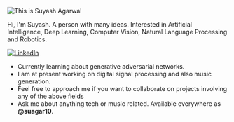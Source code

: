 ![This is Suyash Agarwal](https://github.com/suagar10/suagar10/blob/master/GitHub_profile.jpg)

Hi, I'm Suyash. A person with many ideas. Interested in Artificial Intelligence, Deep Learning, Computer Vision, Natural Language Processing and Robotics. 

[![LinkedIn](https://img.shields.io/badge/LinkedIn-Suyash%20Agarwal-blue?style=for-the-badge&logo=linkedin)](https://www.linkedin.com/in/suyash-agarwal-2380a0180/)
- Currently learning about generative adversarial networks. 
- I am at present working on digital signal processing and also music generation. 
- Feel free to approach me if you want to collaborate on projects involving any of the above fields
- Ask me about anything tech or music related. Available everywhere as **@suagar10**.